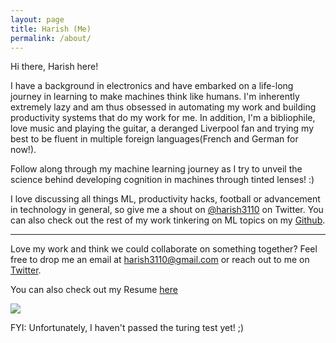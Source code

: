 ```yaml
---
layout: page
title: Harish (Me)
permalink: /about/
---
```


Hi there, Harish here!

I have a background in electronics and have embarked on a life-long journey in learning to make machines think like humans. I'm inherently extremely lazy and am thus obsessed in automating my work and building productivity systems that do my work for me. In addition, I'm a bibliophile, love music and playing the guitar, a deranged Liverpool fan and trying my best to be fluent in multiple foreign languages(French and German for now!). 

Follow along through my machine learning journey as I try to unveil the science behind developing cognition in machines through tinted lenses! :)

I love discussing all things ML, productivity hacks, football or advancement in technology in general, so give me a shout on [@harish3110](https://twitter.com/harish3110) on Twitter. You can also check out the rest of my work tinkering on ML topics on my [Github](https://github.com/harish3110).

---
Love my work and think we could collaborate on something together? Feel free to drop me an email at harish3110@gmail.com or reach out to me on [Twitter](https://twitter.com/harish3110).

You can also check out my Resume [here](https://drive.google.com/file/d/1p3An689RdQWi4nSwicn-7rO4LOH8G9Av/view?usp=sharing)

![]({{site.baseurl}}/images/profile_pic.jpg)

FYI: Unfortunately, I haven't passed the turing test yet! ;)

